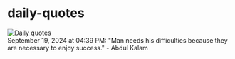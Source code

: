 # daily-quotes
[![Daily quotes](https://github.com/ceepu8/daily-quotes/actions/workflows/daily-quote.yml/badge.svg)](https://github.com/ceepu8/daily-quotes/actions/workflows/daily-quote.yml)<br/>
September 19, 2024 at 04:39 PM: "Man needs his difficulties because they are necessary to enjoy success." - Abdul Kalam
